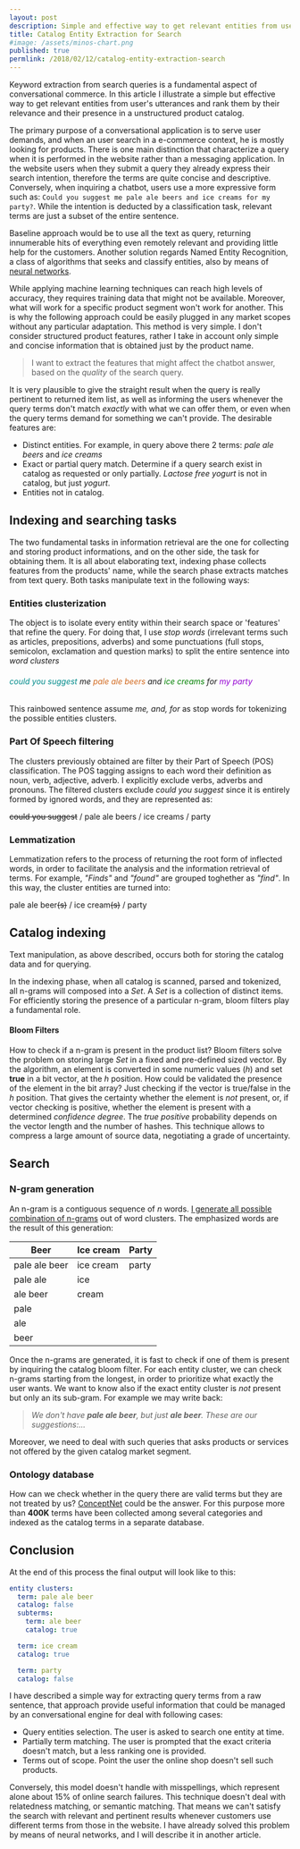 ```yaml
---
layout: post
description: Simple and effective way to get relevant entities from user utterance and rank them by their relevance from unstructured catalog
title: Catalog Entity Extraction for Search
#image: /assets/minos-chart.png
published: true
permlink: /2018/02/12/catalog-entity-extraction-search
---
```


Keyword extraction from search queries is a fundamental aspect of conversational commerce. In this article I illustrate
a simple but effective way to get relevant entities from user's utterances and rank them by their relevance and their
presence in a unstructured product catalog.

The primary purpose of a conversational application is to serve user demands, and when an user search in a e-commerce context, he is mostly
looking for products. There is one main distinction that characterize a query when it is performed in the website rather than
a messaging application. In the website users when they submit a query they already express their search intention, therefore
the terms are quite concise and descriptive. Conversely, when inquiring a chatbot, users use a more expressive form
such as: `Could you suggest me pale ale beers and ice creams for my party?`.
While the intention is deducted by a classification task, relevant terms are just a subset of the entire sentence.

Baseline approach would be to use all the text as query, returning innumerable hits of everything even remotely relevant and providing little help for the customers.
Another solution regards Named Entity Recognition, a class of algorithms  that seeks and classify entities, also by means of [neural networks](http://nlp.town/blog/ner-and-the-road-to-deep-learning/).

While applying machine learning techniques can reach high levels of accuracy, they requires training data that might not be available. Moreover, what will work for a specific product segment won't work for another. This is why the following approach could be easily plugged in any market scopes without any particular adaptation.
This method is very simple. I don't consider structured product features, rather I take in account only simple and concise information that is obtained just by the product name.

>I want to extract the features that might affect the chatbot answer, based on the _quality_ of the search query.

It is very plausible to give the straight result when the query is really pertinent to returned item list, as well as informing the users whenever the query terms don't match _exactly_ with what we can offer them, or even when the query terms demand for something we can't provide.
The desirable features are:
- Distinct entities. For example, in query above there 2 terms: _pale ale beers_ and _ice creams_
- Exact or partial query match. Determine if a query search exist in catalog as requested or only partially. _Lactose free yogurt_ is not in catalog, but just _yogurt_.
- Entities not in catalog.

## Indexing and searching tasks

The two fundamental tasks in information retrieval are the one for collecting and storing product informations, and on the other side, the task for obtaining them. It is all about elaborating text, indexing phase collects features from the products' name, while the search phase extracts matches from text query. Both tasks manipulate text in the following ways:


### Entities clusterization

The object is to isolate every entity within their search space or 'features' that refine the query.
For doing that, I use _stop words_ (irrelevant terms such as articles, prepositions, adverbs) and some punctuations (full stops, semicolon, exclamation and question marks) to split the entire sentence into
_word clusters_

###### <span style="color:darkcyan">could you suggest</span> *me* <span style="color:chocolate">pale ale beers</span> *and* <span style="color:green">ice creams</span> *for* <span style="color:darkviolet">my party</span>

This rainbowed sentence assume *me, and, for* as stop words for tokenizing the possible entities clusters.

### Part Of Speech filtering

The clusters previously obtained are filter by their Part of Speech (POS) classification. The POS tagging assigns to each word their definition as noun, verb, adjective, adverb. I explicitly exclude verbs, adverbs and pronouns. The filtered clusters exclude *could you suggest* since it is entirely formed by ignored words, and they are represented as:

~~could you suggest~~ / pale ale beers / ice creams / party

### Lemmatization

Lemmatization refers to the process of returning the root form of inflected words, in order to facilitate the analysis and the information  retrieval of terms. For example, _"Finds"_ and _"found"_ are grouped toghether as _"find"_. In this way, the cluster entities are turned into:

pale ale beer~~(s)~~ / ice cream~~(s)~~ / party

## Catalog indexing

Text manipulation, as above described, occurs both for storing the catalog data and for querying.

In the indexing phase, when all catalog is scanned, parsed and tokenized, all n-grams will composed into a _Set_. A _Set_ is a collection of distinct items. For efficiently storing the presence of a particular n-gram, bloom filters play a fundamental role.

#### Bloom Filters

How to check if a n-gram is present in the product list? Bloom filters solve the problem on storing large _Set_ in a fixed and pre-defined sized vector.
By the algorithm, an element is converted in some numeric values (_h_) and  set **true** in a bit vector, at the _h_ position. How could be validated the presence of the element in the bit array? Just checking if the vector is true/false in the _h_ position. That gives the certainty whether the element is _not_ present, or, if vector checking is positive, whether the element is  present with a determined _confidence degree_. The _true positive_ probability depends on the vector length and the number of hashes. This technique allows to compress a large amount of source data, negotiating a grade of uncertainty.

## Search

### N-gram generation

An n-gram is a contiguous sequence of _n_ words. [I generate all possible combination of n-grams](https://gist.github.com/gfrison/3e130efeb0f17c7da59d78b520c34e96)  out of word clusters. The emphasized words are the result of this generation:

| Beer | Ice cream | Party |
| ---  | ---   | ---   |
| pale ale beer | ice cream | party |
| pale ale | ice | |
| ale beer | cream | |
| pale  | | |
| ale  | | |
| beer  | | | |

Once the n-grams are generated, it is fast to check if one of them is present by inquiring the catalog bloom filter. For each entity cluster, we can check n-grams starting from the longest, in order to prioritize what exactly the user wants. We want to know also if the exact entity cluster is _not_ present but only an its sub-gram. For example we may write back:
> _We don't have **pale ale beer**, but just **ale beer**. These are our suggestions:..._

Moreover, we need to deal with such queries that asks products or services not offered by the given catalog market segment.


### Ontology database

How can we check whether in the query there are valid terms but they are not treated by us? [ConceptNet](http://conceptnet.io) could be the answer. For this purpose more than **400K** terms have been collected among several categories and indexed as the catalog terms in a separate database.


## Conclusion
At the end of this process the final output will look like to this:
```yaml
entity clusters:
  term: pale ale beer
  catalog: false
  subterms:
    term: ale beer
    catalog: true

  term: ice cream
  catalog: true

  term: party
  catalog: false
```
I have described a simple way for extracting query terms from a raw sentence, that approach provide useful information that could be managed by an conversational engine for deal with following cases:
- Query entities selection. The user is asked to search one entity at time.
- Partially term matching. The user is prompted that the exact criteria doesn't match, but a less ranking one is provided.
- Terms out of scope. Point the user the online shop doesn't sell such products.

Conversely, this model doesn't handle with misspellings, which represent alone about 15% of online search failures. This technique doesn't deal with relatedness matching, or semantic matching. That means we can't satisfy the search with relevant and pertinent results whenever customers use different terms from those in the website. I have already solved this problem by means of neural networks, and I will describe it in another article.

